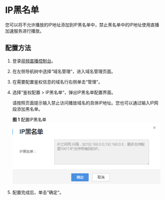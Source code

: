 # IP黑名单<a name="live01000303"></a>

您可以将不允许播放的IP地址添加到IP黑名单中，禁止黑名单中的IP地址使用直播加速服务进行播放。

## 配置方法<a name="section82280477454"></a>

1.  登录[视频直播控制台](https://console.huaweicloud.com/live)。
2.  在左侧导航树中选择“域名管理“，进入域名管理页面。
3.  在需要配置鉴权信息的域名行右侧单击“管理“。
4.  选择“鉴权配置 \> IP黑名单“，弹出IP黑名单配置界面。

    请按照页面提示输入禁止访问播放域名的具体IP地址。您也可以通过输入IP网段添加黑名单。

    **图 1**  配置IP黑名单<a name="fig1229631411313"></a>  
    ![](figures/配置IP黑名单.png "配置IP黑名单")

5.  配置完成后，单击“确定“。

